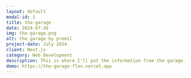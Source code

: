 ```yaml
---
layout: default
modal-id: 1
title: the-garage
date: 2024-07-30
img: the-garage.png
alt: the garage by premil
project-date: July 2024
client: Next.js
category: Web Development
description: This is where I'll put the information from the garage.
demo: https://the-garage-flax.vercel.app
---
```

